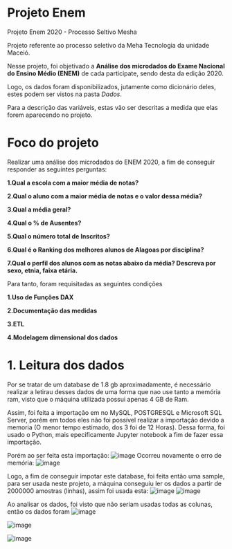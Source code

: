 # Projeto Enem
 Projeto Enem 2020 - Processo Seltivo Mesha

Projeto referente ao processo seletivo da Meha Tecnologia da unidade Maceió.

Nesse projeto, foi objetivado a **Análise dos microdados do Exame Nacional do Ensino Médio (ENEM)** de cada participate, sendo desta da edição 2020.

Logo, os dados foram disponibilizados, jutamente como dicionário deles, estes podem ser vistos na pasta *Dados*. 

Para a descrição das variáveis, estas vão ser descritas a medida que elas forem aparecendo no projeto.

# Foco do projeto

Realizar uma análise dos microdados do ENEM 2020, a fim de conseguir responder as seguintes perguntas:



**1.Qual a escola com a maior média de notas?**

**2.Qual o aluno com a maior média de notas e o valor dessa média?**

**3.Qual a média geral?**

**4.Qual o % de Ausentes?**

**5.Qual o número total de Inscritos?**

**6.Qual é o Ranking dos melhores alunos de Alagoas por disciplina?**

**7.Qual o perfil dos alunos com as notas abaixo da média? Descreva por sexo, etnia, faixa etária.**

Para tanto, foram requisitadas as seguintes condições

**1.Uso de Funções DAX**

**2.Documentação das medidas**

**3.ETL**

**4.Modelagem dimensional dos dados**


# 1. Leitura dos dados

Por se tratar de um database de 1.8 gb aproximadamente, é necessário realizar a letirau desses dados de uma forma que nao use tanto a memória ram, visto que o máquina utilizada possui apenas 4 GB de Ram. 

Assim, foi feita a importação em no MySQL, POSTGRESQL e Microsoft SQL Server, porém em todos eles não foi possível realizar a importação devido a memoria (O menor tempo estimado, dos 3 foi de 12 Horas). Dessa forma, foi usado o Python, mais epecificamente Jupyter notebook a fim de fazer essa importação.

Porém ao ser feita esta importação:
![image](https://user-images.githubusercontent.com/88055274/196234802-78482e00-93ee-4484-99a8-87546c7fbada.png)
Ocorreu novamente o erro de memória:
![image](https://user-images.githubusercontent.com/88055274/196234731-6cc140e7-2c7d-4075-9e51-05930c2d77f6.png)

Logo, a fim de conseguir impotar este database, foi feita então uma sample, para ser usada neste projeto, a máquina conseguiu ler os dados a partir de 2000000 amostras (linhas), assim foi usada esta:
![image](https://user-images.githubusercontent.com/88055274/196232944-b9f2c7d9-54d4-4636-acb9-e5ebe0344b70.png)
![image](https://user-images.githubusercontent.com/88055274/196233359-cb5bae6a-2727-4c3c-8da0-afe8fc7779e0.png)

Ao analisar os dados, foi visto que não seriam usadas todas as colunas, então os dados foram 
![image](https://user-images.githubusercontent.com/88055274/196233053-ad9a6cc3-b286-44d7-a589-a6e0580f2616.png)

![image](https://user-images.githubusercontent.com/88055274/196233198-ed8f82f4-8daf-45af-9f0d-93a2e7d884be.png)

![image](https://user-images.githubusercontent.com/88055274/196235805-1e105d69-1169-4f99-add5-40a276dd2a59.png)


